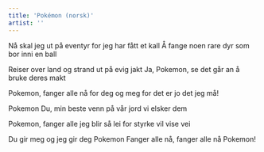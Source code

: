 ```yaml
---
title: 'Pokémon (norsk)'
artist: ''
---
```


Nå skal jeg ut på eventyr
for jeg har fått et kall
Å fange noen rare dyr
som bor inni en ball

Reiser over land og strand
ut på evig jakt
Ja, Pokemon, se det går an
å bruke deres makt

Pokemon, fanger alle nå
for deg og meg
for det er jo det jeg må!

Pokemon
Du, min beste venn
på vår jord vi elsker dem

Pokemon, fanger alle
jeg blir så lei
for styrke vil vise vei

Du gir meg og jeg gir deg
Pokemon
Fanger alle nå, fanger alle nå
Pokemon!
